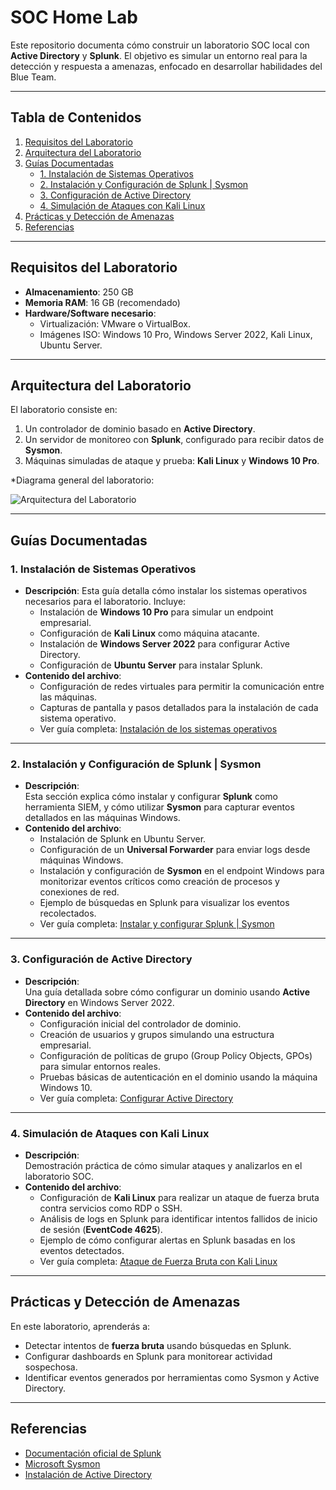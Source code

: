 # **SOC Home Lab**

Este repositorio documenta cómo construir un laboratorio SOC local con **Active Directory** y **Splunk**. El objetivo es simular un entorno real para la detección y respuesta a amenazas, enfocado en desarrollar habilidades del Blue Team.

---

## **Tabla de Contenidos**
1. [Requisitos del Laboratorio](#requisitos-del-laboratorio)  
2. [Arquitectura del Laboratorio](#arquitectura-del-laboratorio)  
3. [Guías Documentadas](#guías-documentadas)  
    - [1. Instalación de Sistemas Operativos](#1-instalación-de-sistemas-operativos)  
    - [2. Instalación y Configuración de Splunk | Sysmon](#2-instalación-y-configuración-de-splunk--sysmon)  
    - [3. Configuración de Active Directory](#3-configuración-de-active-directory)  
    - [4. Simulación de Ataques con Kali Linux](#4-simulación-de-ataques-con-kali-linux)  
4. [Prácticas y Detección de Amenazas](#prácticas-y-detección-de-amenazas)  
5. [Referencias](#referencias)  

---

## **Requisitos del Laboratorio**
- **Almacenamiento**: 250 GB  
- **Memoria RAM**: 16 GB (recomendado)  
- **Hardware/Software necesario**:
  - Virtualización: VMware o VirtualBox.
  - Imágenes ISO: Windows 10 Pro, Windows Server 2022, Kali Linux, Ubuntu Server.  

---

## **Arquitectura del Laboratorio**
El laboratorio consiste en:  
1. Un controlador de dominio basado en **Active Directory**.  
2. Un servidor de monitoreo con **Splunk**, configurado para recibir datos de **Sysmon**.  
3. Máquinas simuladas de ataque y prueba: **Kali Linux** y **Windows 10 Pro**.  

*Diagrama general del laboratorio:

![Arquitectura del Laboratorio](https://github.com/user-attachments/assets/9692ddb5-286a-4651-a07b-75f64897b33a)

---

## **Guías Documentadas**

### **1. Instalación de Sistemas Operativos**
- **Descripción**: 
  Esta guía detalla cómo instalar los sistemas operativos necesarios para el laboratorio. Incluye:  
  - Instalación de **Windows 10 Pro** para simular un endpoint empresarial.  
  - Configuración de **Kali Linux** como máquina atacante.  
  - Instalación de **Windows Server 2022** para configurar Active Directory.  
  - Configuración de **Ubuntu Server** para instalar Splunk.  
- **Contenido del archivo**:  
  - Configuración de redes virtuales para permitir la comunicación entre las máquinas.  
  - Capturas de pantalla y pasos detallados para la instalación de cada sistema operativo.  
  - Ver guía completa: [Instalación de los sistemas operativos](https://github.com/edusec9/SOC-Home-Lab/blob/main/1.Instalacion-Sistemas-Operativos.md)  

---

### **2. Instalación y Configuración de Splunk | Sysmon**
- **Descripción**:  
  Esta sección explica cómo instalar y configurar **Splunk** como herramienta SIEM, y cómo utilizar **Sysmon** para capturar eventos detallados en las máquinas Windows.  
- **Contenido del archivo**:  
  - Instalación de Splunk en Ubuntu Server.  
  - Configuración de un **Universal Forwarder** para enviar logs desde máquinas Windows.  
  - Instalación y configuración de **Sysmon** en el endpoint Windows para monitorizar eventos críticos como creación de procesos y conexiones de red.  
  - Ejemplo de búsquedas en Splunk para visualizar los eventos recolectados.  
  - Ver guía completa: [Instalar y configurar Splunk | Sysmon](https://github.com/edusec9/SOC-Home-Lab/blob/main/2.Instalar-y-configurar-Splunk-Sysmon.md)  

---

### **3. Configuración de Active Directory**
- **Descripción**:  
  Una guía detallada sobre cómo configurar un dominio usando **Active Directory** en Windows Server 2022.  
- **Contenido del archivo**:  
  - Configuración inicial del controlador de dominio.  
  - Creación de usuarios y grupos simulando una estructura empresarial.  
  - Configuración de políticas de grupo (Group Policy Objects, GPOs) para simular entornos reales.  
  - Pruebas básicas de autenticación en el dominio usando la máquina Windows 10.  
  - Ver guía completa: [Configurar Active Directory](https://github.com/edusec9/SOC-Home-Lab/blob/main/3.Instalar-y-Configurar-Active-Directory.md)  

---

### **4. Simulación de Ataques con Kali Linux**
- **Descripción**:  
  Demostración práctica de cómo simular ataques y analizarlos en el laboratorio SOC.  
- **Contenido del archivo**:  
  - Configuración de **Kali Linux** para realizar un ataque de fuerza bruta contra servicios como RDP o SSH.  
  - Análisis de logs en Splunk para identificar intentos fallidos de inicio de sesión (**EventCode 4625**).  
  - Ejemplo de cómo configurar alertas en Splunk basadas en los eventos detectados.  
  - Ver guía completa: [Ataque de Fuerza Bruta con Kali Linux](https://github.com/edusec9/SOC-Home-Lab/blob/main/4.Kali-Linux-ataque-fuerza-bruta.md)  

---

## **Prácticas y Detección de Amenazas**
En este laboratorio, aprenderás a:  
- Detectar intentos de **fuerza bruta** usando búsquedas en Splunk.  
- Configurar dashboards en Splunk para monitorear actividad sospechosa.  
- Identificar eventos generados por herramientas como Sysmon y Active Directory.  

---

## **Referencias**
- [Documentación oficial de Splunk](https://docs.splunk.com/)  
- [Microsoft Sysmon](https://learn.microsoft.com/en-us/sysinternals/downloads/sysmon)  
- [Instalación de Active Directory](https://learn.microsoft.com/en-us/windows-server/identity/ad-ds/deploy/install-active-directory-domain-services--level-100-)  

